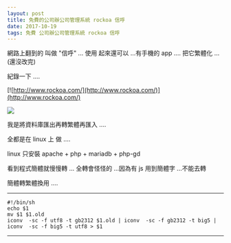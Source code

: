 ```yaml
---
layout: post
title: 免費的公司辦公司管理系統 rockoa 信呼
date: 2017-10-19
tags: 免費 公司辦公司管理系統 rockoa 信呼
---
```

網路上翻到的 叫做 "信呼" ... 使用 起來還可以 ...有手機的 app  .... 把它繁體化 ...(還沒改完)


紀錄一下 .... 


[![http://www.rockoa.com/](http://www.rockoa.com/)](http://www.rockoa.com/)



<img src="https://echochio-tw.github.io/images/posts/rockoa/0.png">



我是將資料庫匯出再轉繁體再匯入 ....



全都是在 linux  上 做 ....



linux 只安裝 apache + php + mariadb + php-gd



看到程式簡體就慢慢轉 ...   全轉會怪怪的 ...因為有 js 用到簡體字 ...不能去轉



簡體轉繁體換用 ....

----------
```
#!/bin/sh
echo $1
mv $1 $1.old
iconv  -sc -f utf8 -t gb2312 $1.old | iconv  -sc -f gb2312 -t big5 | iconv  -sc -f big5 -t utf8 > $1
```
----------
